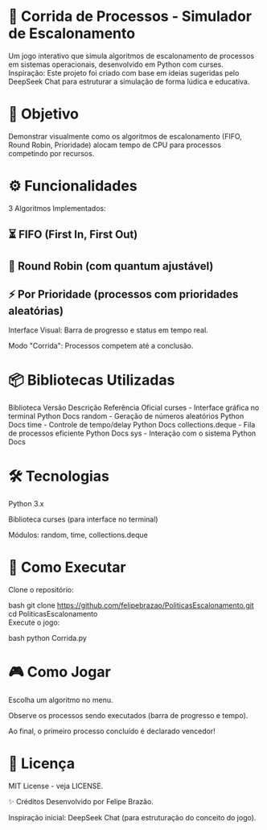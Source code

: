 # 🚀 Corrida de Processos - Simulador de Escalonamento
Um jogo interativo que simula algoritmos de escalonamento de processos em sistemas operacionais, desenvolvido em Python com curses.
Inspiração: Este projeto foi criado com base em ideias sugeridas pelo DeepSeek Chat para estruturar a simulação de forma lúdica e educativa.

# 🎯 Objetivo
Demonstrar visualmente como os algoritmos de escalonamento (FIFO, Round Robin, Prioridade) alocam tempo de CPU para processos competindo por recursos.

# ⚙️ Funcionalidades
3 Algoritmos Implementados:

## ⏳ FIFO (First In, First Out)

## 🔄 Round Robin (com quantum ajustável)

## ⚡ Por Prioridade (processos com prioridades aleatórias)

Interface Visual: Barra de progresso e status em tempo real.

Modo "Corrida": Processos competem até a conclusão.

# 📦 Bibliotecas Utilizadas
Biblioteca	Versão	Descrição	Referência Oficial
curses	-	Interface gráfica no terminal	Python Docs
random	-	Geração de números aleatórios	Python Docs
time	-	Controle de tempo/delay	Python Docs
collections.deque	-	Fila de processos eficiente	Python Docs
sys	-	Interação com o sistema	Python Docs


# 🛠️ Tecnologias
Python 3.x

Biblioteca curses (para interface no terminal)

Módulos: random, time, collections.deque

# 🚦 Como Executar
Clone o repositório:

bash
git clone https://github.com/felipebrazao/PoliticasEscalonamento.git  
cd PoliticasEscalonamento  
Execute o jogo:

bash
python Corrida.py  
# 🎮 Como Jogar
Escolha um algoritmo no menu.

Observe os processos sendo executados (barra de progresso e tempo).

Ao final, o primeiro processo concluído é declarado vencedor!

# 📜 Licença
MIT License - veja LICENSE.

✨ Créditos
Desenvolvido por Felipe Brazão.

Inspiração inicial: DeepSeek Chat (para estruturação do conceito do jogo).
